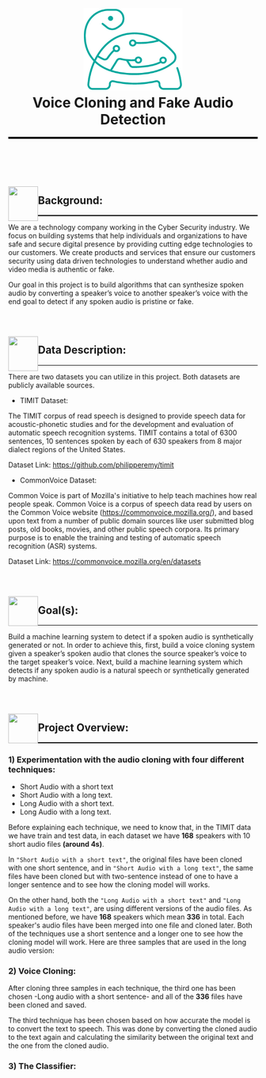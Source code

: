 
[//]: # (____________________________________PROJECT TITLE____________________________________)

<br>

<h1 align="center">
  <img src="https://github.com/najwasaeed44/data-science-project-theme/blob/main/img/logo.png?raw=true" width="200px"/><br/>
Voice Cloning and Fake Audio Detection
</h1>


<hr style="height:4px;border-width:10;color:blue;background-color:black">


<br><br><br><br>

[//]: # (____________________________________BACKGROUND____________________________________)

<img src="https://images.genial.ly/59e059d30b9c21060cb4c2ec/5bbf17763292ef649e9b810f/175cbb1e-df65-405a-9cd0-cf177e1a2f00.gif?genial&1633910400074" width="60" height="70" align="left">

## Background:
<hr style="height:1.5px;border-width:10;color:blue;background-color:black">


We are a technology company working in the Cyber Security industry. We focus on building systems that help individuals and organizations to have safe and secure digital presence by providing cutting edge technologies to our customers. We create products and services that ensure our customers security using data driven technologies to understand whether audio and video media is authentic or fake.


Our goal in this project is to build algorithms that can synthesize spoken audio by converting a speaker’s voice to another speaker’s voice with the end goal to detect if any spoken audio is pristine or fake.

<br><br>


[//]: # (____________________________________DATA DESCRIPTION____________________________________)


<img src="https://media.baamboozle.com/uploads/images/67969/1595412283_471863"  width="60" height="70" align="left">

## Data Description:
<hr style="height:1.5px;border-width:10;color:blue;background-color:black">

There are two datasets you can utilize in this project. Both datasets are publicly available sources.


- TIMIT Dataset:


The TIMIT corpus of read speech is designed to provide speech data for acoustic-phonetic studies and for the development and evaluation of automatic speech recognition systems. TIMIT contains a total of 6300 sentences, 10 sentences spoken by each of 630 speakers from 8 major dialect regions of the United States.


Dataset Link: https://github.com/philipperemy/timit


- CommonVoice Dataset:


Common Voice is part of Mozilla's initiative to help teach machines how real people speak. Common Voice is a corpus of speech data read by users on the Common Voice website (https://commonvoice.mozilla.org/), and based upon text from a number of public domain sources like user submitted blog posts, old books, movies, and other public speech corpora. Its primary purpose is to enable the training and testing of automatic speech recognition (ASR) systems.


Dataset Link: https://commonvoice.mozilla.org/en/datasets

<br><br>


[//]: # (____________________________________COAL____________________________________)

<img src="https://c.tenor.com/1_5w5vXEH5gAAAAj/mandalorian-star-wars.gif" width="60" height="60" align="left">

## Goal(s):
<hr style="height:1.5px;border-width:10;color:blue;background-color:black">


Build a machine learning system to detect if a spoken audio is synthetically generated or not. In order to achieve this, first, build a voice cloning system given a speaker’s spoken audio that clones the source speaker’s voice to the target speaker’s voice. Next, build a machine learning system which detects if any spoken audio is a natural speech or synthetically generated by machine.

<br><br>

[//]: # (____________________________________PROJECT OVERVIEW____________________________________)


<img src="https://media0.giphy.com/media/LmqdA28jZ7bitDeDWr/200.webp"  width="60" height="60" align="left">

## Project Overview:
<hr style="height:1.5px;border-width:10;color:blue;background-color:black">

### 1) Experimentation with the audio cloning with four different techniques:

- Short Audio with a short text
- Short Audio with a long text.
- Long Audio with a short text.
- Long Audio with a long text.

Before explaining each technique, we need to know that, in the TIMIT data we have train and test data, in each dataset we have **168** speakers with 10 short audio files **(around 4s)**. 

In `"Short Audio with a short text"`, the original files have been cloned with one short sentence, and in `"Short Audio with a long text"`, the same files have been cloned but with two-sentence instead of one to have a longer sentence and to see how the cloning model will works.

On the other hand, both the `"Long Audio with a short text"` and `"Long Audio with a long text"`, are using different versions of the audio files. As mentioned before, we have **168** speakers which mean **336** in total. Each speaker's audio files have been merged into one file and cloned later. Both of the techniques use a short sentence and a longer one to see how the cloning model will work. Here are three samples that are used in the long audio version:

### 2) Voice Cloning:
After cloning three samples in each technique, the third one has been chosen -Long audio with a short sentence- and all of the **336** files have been cloned and saved.

The third technique has been chosen based on how accurate the model is to convert the text to speech. This was done by converting the cloned audio to the text again and calculating the similarity between the original text and the one from the cloned audio.

### 3) The Classifier:

